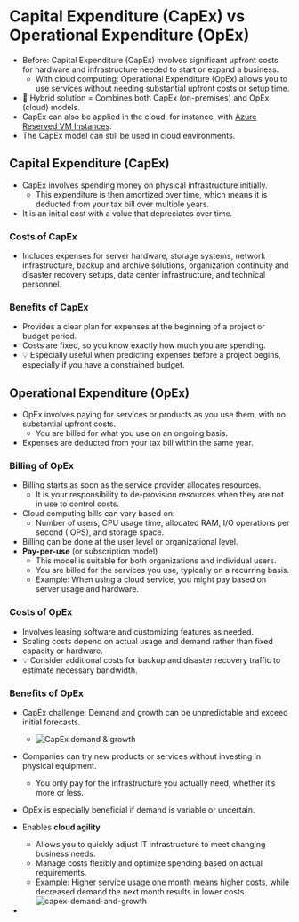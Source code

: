 # Capital Expenditure (CapEx) vs Operational Expenditure (OpEx)

- Before: Capital Expenditure (CapEx) involves significant upfront costs for hardware and infrastructure needed to start or expand a business.
  - With cloud computing: Operational Expenditure (OpEx) allows you to use services without needing substantial upfront costs or setup time.
- 📝 Hybrid solution = Combines both CapEx (on-premises) and OpEx (cloud) models.
- CapEx can also be applied in the cloud, for instance, with [Azure Reserved VM Instances](https://azure.microsoft.com/en-us/pricing/reserved-vm-instances/).
- The CapEx model can still be used in cloud environments.

## Capital Expenditure (CapEx)

- CapEx involves spending money on physical infrastructure initially.
  - This expenditure is then amortized over time, which means it is deducted from your tax bill over multiple years.
- It is an initial cost with a value that depreciates over time.

### Costs of CapEx

- Includes expenses for server hardware, storage systems, network infrastructure, backup and archive solutions, organization continuity and disaster recovery setups, data center infrastructure, and technical personnel.

### Benefits of CapEx

- Provides a clear plan for expenses at the beginning of a project or budget period.
- Costs are fixed, so you know exactly how much you are spending.
- 💡 Especially useful when predicting expenses before a project begins, especially if you have a constrained budget.

## Operational Expenditure (OpEx)

- OpEx involves paying for services or products as you use them, with no substantial upfront costs.
  - You are billed for what you use on an ongoing basis.
- Expenses are deducted from your tax bill within the same year.

### Billing of OpEx

- Billing starts as soon as the service provider allocates resources.
  - It is your responsibility to de-provision resources when they are not in use to control costs.
- Cloud computing bills can vary based on:
  - Number of users, CPU usage time, allocated RAM, I/O operations per second (IOPS), and storage space.
- Billing can be done at the user level or organizational level.
- **Pay-per-use** (or subscription model)
  - This model is suitable for both organizations and individual users.
  - You are billed for the services you use, typically on a recurring basis.
  - Example: When using a cloud service, you might pay based on server usage and hardware.

### Costs of OpEx

- Involves leasing software and customizing features as needed.
- Scaling costs depend on actual usage and demand rather than fixed capacity or hardware.
- 💡 Consider additional costs for backup and disaster recovery traffic to estimate necessary bandwidth.

### Benefits of OpEx

- CapEx challenge: Demand and growth can be unpredictable and exceed initial forecasts.
  - ![CapEx demand & growth](./img/capex-demand-and-growth.png)
- Companies can try new products or services without investing in physical equipment.
  - You only pay for the infrastructure you actually need, whether it’s more or less.
- OpEx is especially beneficial if demand is variable or uncertain.
- Enables **cloud agility**
  - Allows you to quickly adjust IT infrastructure to meet changing business needs.
  - Manage costs flexibly and optimize spending based on actual requirements.
  - Example: Higher service usage one month means higher costs, while decreased demand the next month results in lower costs.
 ![capex-demand-and-growth](https://github.com/user-attachments/assets/38d6b11e-bdc8-4105-8fca-30bf47ba1f04)

- 
